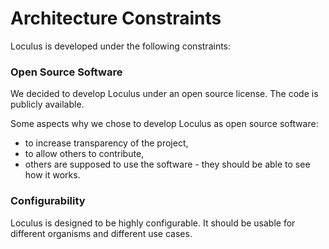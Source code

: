 # Architecture Constraints

Loculus is developed under the following constraints:

### Open Source Software

We decided to develop Loculus under an open source license.
The code is publicly available.

Some aspects why we chose to develop Loculus as open source software:
* to increase transparency of the project,
* to allow others to contribute,
* others are supposed to use the software - they should be able to see how it works.

### Configurability

Loculus is designed to be highly configurable.
It should be usable for different organisms and different use cases.
